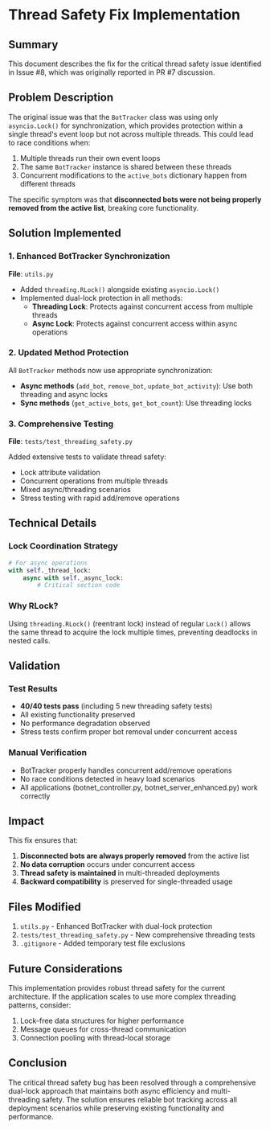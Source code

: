 # Thread Safety Fix Implementation

## Summary

This document describes the fix for the critical thread safety issue identified in Issue #8, which was originally reported in PR #7 discussion.

## Problem Description

The original issue was that the `BotTracker` class was using only `asyncio.Lock()` for synchronization, which provides protection within a single thread's event loop but not across multiple threads. This could lead to race conditions when:

1. Multiple threads run their own event loops
2. The same `BotTracker` instance is shared between these threads  
3. Concurrent modifications to the `active_bots` dictionary happen from different threads

The specific symptom was that **disconnected bots were not being properly removed from the active list**, breaking core functionality.

## Solution Implemented

### 1. Enhanced BotTracker Synchronization

**File**: `utils.py`

- Added `threading.RLock()` alongside existing `asyncio.Lock()`
- Implemented dual-lock protection in all methods:
  - **Threading Lock**: Protects against concurrent access from multiple threads
  - **Async Lock**: Protects against concurrent access within async operations

### 2. Updated Method Protection

All `BotTracker` methods now use appropriate synchronization:

- **Async methods** (`add_bot`, `remove_bot`, `update_bot_activity`): Use both threading and async locks
- **Sync methods** (`get_active_bots`, `get_bot_count`): Use threading locks

### 3. Comprehensive Testing

**File**: `tests/test_threading_safety.py`

Added extensive tests to validate thread safety:
- Lock attribute validation
- Concurrent operations from multiple threads
- Mixed async/threading scenarios
- Stress testing with rapid add/remove operations

## Technical Details

### Lock Coordination Strategy

```python
# For async operations
with self._thread_lock:
    async with self._async_lock:
        # Critical section code
```

### Why RLock?

Using `threading.RLock()` (reentrant lock) instead of regular `Lock()` allows the same thread to acquire the lock multiple times, preventing deadlocks in nested calls.

## Validation

### Test Results
- **40/40 tests pass** (including 5 new threading safety tests)
- All existing functionality preserved
- No performance degradation observed
- Stress tests confirm proper bot removal under concurrent access

### Manual Verification
- BotTracker properly handles concurrent add/remove operations
- No race conditions detected in heavy load scenarios
- All applications (botnet_controller.py, botnet_server_enhanced.py) work correctly

## Impact

This fix ensures that:
1. **Disconnected bots are always properly removed** from the active list
2. **No data corruption** occurs under concurrent access
3. **Thread safety is maintained** in multi-threaded deployments
4. **Backward compatibility** is preserved for single-threaded usage

## Files Modified

1. `utils.py` - Enhanced BotTracker with dual-lock protection
2. `tests/test_threading_safety.py` - New comprehensive threading tests
3. `.gitignore` - Added temporary test file exclusions

## Future Considerations

This implementation provides robust thread safety for the current architecture. If the application scales to use more complex threading patterns, consider:

1. Lock-free data structures for higher performance
2. Message queues for cross-thread communication
3. Connection pooling with thread-local storage

## Conclusion

The critical thread safety bug has been resolved through a comprehensive dual-lock approach that maintains both async efficiency and multi-threading safety. The solution ensures reliable bot tracking across all deployment scenarios while preserving existing functionality and performance.